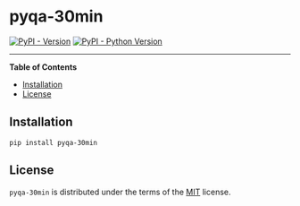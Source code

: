 # pyqa-30min

[![PyPI - Version](https://img.shields.io/pypi/v/pyqa-30min.svg)](https://pypi.org/project/pyqa-30min)
[![PyPI - Python Version](https://img.shields.io/pypi/pyversions/pyqa-30min.svg)](https://pypi.org/project/pyqa-30min)

-----

**Table of Contents**

- [Installation](#installation)
- [License](#license)

## Installation

```console
pip install pyqa-30min
```

## License

`pyqa-30min` is distributed under the terms of the [MIT](https://spdx.org/licenses/MIT.html) license.
